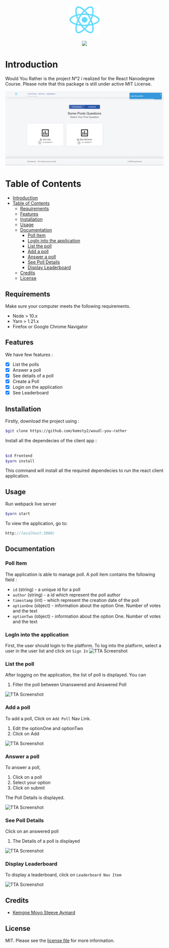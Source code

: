 <p align="center"><img height="100px" src="./public/logo192.png"></p>
<p align="center">
<a href="https://travis-ci.org/Kemsty2/udacity-capstone">
    <img src="https://travis-ci.org/Kemsty2/udacity-capstone.svg?branch=master">
</a>
</p>

# Introduction

Would You Rather is the project N°2 i realized for the React Nanodegree Course.
Please note that this package is still under active MIT License.

![TTA Screenshot](./public/images/img1.png)

# Table of Contents

- [Introduction](#introduction)
- [Table of Contents](#table-of-contents)
  - [Requirements](#requirements)
  - [Features](#features)
  - [Installation](#installation)
  - [Usage](#usage)
  - [Documentation](#documentation)
    - [Poll Item](#poll-item)
    - [LogIn into the application](#login-into-the-application)
    - [List the poll](#list-the-poll)
    - [Add a poll](#add-a-poll)
    - [Answer a poll](#answer-a-poll)
    - [See Poll Details](#see-poll-details)
    - [Display Leaderboard](#display-leaderboard)
  - [Credits](#credits)
  - [License](#license)

## Requirements

Make sure your computer meets the following requirements.

- Node > 10.x
- Yarn > 1.21.x
- Firefox or Google Chrome Navigator

## Features

We have few features :

- [x] List the polls
- [x] Answer a poll
- [x] See details of a poll
- [x] Create a Poll
- [x] Login on the application
- [x] See Leaderboard

## Installation

Firstly, download the project using :

``` bash
$git clone https://github.com/kemsty2/woudl-you-rather

```

Install all the dependecies of the client app :

```bash

$cd Frontend
$yarn install
```

This command will install all the required dependecies to run the react client application.

## Usage

Run webpack live server

```bash
$yarn start
```

To view the application, go to:

```php
http://localhost:3000/
```

## Documentation

### Poll Item

The application is able to manage poll. A poll item contains the following field :

- `id` (string) - a unique id for a poll
- `author` (string) - a id which represent the poll author
- `timestamp` (int) - which represent the creation date of the poll
- `optionOne` (object) - information about the option One. Number of votes and the text
- `optionTwo` (object) - information about the option One. Number of votes and the text

### LogIn into the application

First,  the user should login to the platform. To log into the platform,
select a user in the user list and click on `Sign In`
![TTA Screenshot](https://github.com/Kemsty2/would-you-rather/tree/master/public/images/img2.png)

### List the poll

After logging on the application, the list of poll is displayed. You can

1. Filter the poll between Unanswered and Answered Poll

![TTA Screenshot](https://github.com/Kemsty2/would-you-rather/tree/master/public/images/img1.png)

### Add a poll

To add a poll, Click on `Add Poll` Nav Link.

1. Edit the optionOne and optionTwo
2. Click on Add

![TTA Screenshot](https://github.com/Kemsty2/would-you-rather/tree/master/public/images/img5.png)

### Answer a poll

To answer a poll,

1. Click on a poll
2. Select your option
3. Click on submit

The Poll Details is displayed.

![TTA Screenshot](https://github.com/Kemsty2/would-you-rather/tree/master/public/images/img3.png)

### See Poll Details

Click on an answered poll

1. The Details of a poll is displayed

![TTA Screenshot](https://github.com/Kemsty2/would-you-rather/tree/master/public/images/img4.png)

### Display Leaderboard

To display a leaderboard, click on `Leaderboard Nav Item`

![TTA Screenshot](https://github.com/Kemsty2/would-you-rather/tree/master/public/images/img6.png)

## Credits  
  
- [Kemgne Moyo Steeve Aymard](https://twitter.com/kemsty2)
  
## License  
  
MIT. Please see the [license file](LICENSE) for more information.
